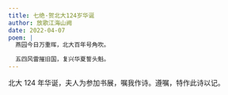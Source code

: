 ```yaml
---
title: 七绝·贺北大124岁华诞
author: 放歌江海山阙
date: 2022-04-07
poem: |
  燕园今日万重晖，北大百年号角吹。

  五四风雷摧旧国，复兴华夏誓头魁。
---
```


北大 124 年华诞，夫人为参加书展，嘱我作诗。遵嘱，特作此诗以记。
